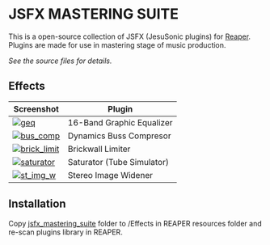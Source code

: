 # JSFX MASTERING SUITE

This is a open-source collection of JSFX (JesuSonic plugins) for [Reaper](https://www.reaper.fm/).
Plugins are made for use in mastering stage of music production.

_See the source files for details._

## Effects

| Screenshot | Plugin | 
| ---------- | ------ | 
| [![geq](x)](x) | 16-Band Graphic Equalizer |
| [![bus_comp](x)](x) | Dynamics Buss Compresor |
| [![brick_limit](x)](x) | Brickwall Limiter |
| [![saturator](x)](x) | Saturator (Tube Simulator) |
| [![st_img_w](x)](x) | Stereo Image Widener |

## Installation

Copy [jsfx_mastering_suite](x) folder to /Effects in REAPER resources folder and re-scan plugins library in REAPER.